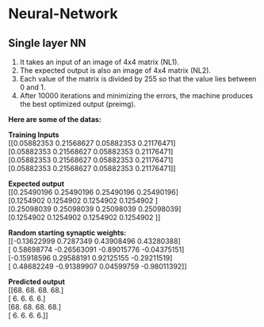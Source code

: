 # Neural-Network

## Single layer NN 

1. It takes an input of an image of 4x4 matrix (NL1).
2. The expected output is also an image of 4x4 matrix (NL2).
3. Each value of the matrix is divided by 255 so that the value lies between 0 and 1.
4. After 10000 iterations and minimizing the errors, the machine produces the best optimized output (preimg).

<strong>Here are some of the datas:</strong> <br/>

<strong>Training Inputs</strong> <br/>
 [[0.05882353 0.21568627 0.05882353 0.21176471] <br/>
 [0.05882353 0.21568627 0.05882353 0.21176471] <br/>
 [0.05882353 0.21568627 0.05882353 0.21176471] <br/>
 [0.05882353 0.21568627 0.05882353 0.21176471]] <br/>


<strong>Expected output</strong> <br/>
 [[0.25490196 0.25490196 0.25490196 0.25490196] <br/>
 [0.1254902  0.1254902  0.1254902  0.1254902 ] <br/>
 [0.25098039 0.25098039 0.25098039 0.25098039] <br/>
 [0.1254902  0.1254902  0.1254902  0.1254902 ]] <br/>


<strong>Random starting synaptic weights:</strong> <br/>
[[-0.13622999  0.7287349   0.43908496  0.43280388] <br/>
 [ 0.58698774 -0.26563091 -0.89015776 -0.04375151] <br/>
 [-0.15918596  0.29588191  0.92125155 -0.29211519] <br/>
 [ 0.48682249 -0.91389907  0.04599759 -0.98011392]] <br/>


<strong>Predicted output</strong> <br/>
[[68. 68. 68. 68.] <br/>
 [ 6.  6.  6.  6.] <br/>
 [68. 68. 68. 68.] <br/>
 [ 6.  6.  6.  6.]] <br/>




